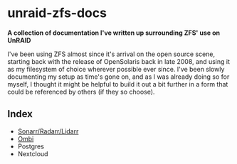 # unraid-zfs-docs
**A collection of documentation I've written up surrounding ZFS' use on UnRAID**

I've been using ZFS almost since it's arrival on the open source scene, starting back with the release of OpenSolaris back in late 2008, and using it as my filesystem of choice wherever possible ever since. I've been slowly documenting my setup as time's gone on, and as I was already doing so for myself, I thought it might be helpful to build it out a bit further in a form that could be referenced by others (if they so choose).

## Index

* [Sonarr/Radarr/Lidarr](https://github.com/teambvd/unraid-zfs-docs/containers/sonarrRadarrLidarr.md)
* [Ombi](https://github.com/teambvd/unraid-zfs-docs/containers/ombi.md)
* Postgres
* Nextcloud

